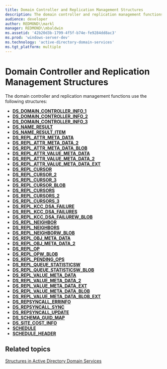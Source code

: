 ```yaml
---
title: Domain Controller and Replication Management Structures
description: The domain controller and replication management functions use the following structures.
audience: developer
author: REDMOND\\markl
manager: REDMOND\\mbaldwin
ms.assetid: '42b20d3b-1799-4f5f-b74e-fe9284dd8ac3'
ms.prod: 'windows-server-dev'
ms.technology: 'active-directory-domain-services'
ms.tgt_platform: multiple
---
```


# Domain Controller and Replication Management Structures

The domain controller and replication management functions use the following structures:

-   [**DS\_DOMAIN\_CONTROLLER\_INFO\_1**](ds-domain-controller-info-1.md)
-   [**DS\_DOMAIN\_CONTROLLER\_INFO\_2**](ds-domain-controller-info-2.md)
-   [**DS\_DOMAIN\_CONTROLLER\_INFO\_3**](ds-domain-controller-info-3.md)
-   [**DS\_NAME\_RESULT**](ds-name-result.md)
-   [**DS\_NAME\_RESULT\_ITEM**](ds-name-result-item.md)
-   [**DS\_REPL\_ATTR\_META\_DATA**](ds-repl-attr-meta-data.md)
-   [**DS\_REPL\_ATTR\_META\_DATA\_2**](ds-repl-attr-meta-data-2.md)
-   [**DS\_REPL\_ATTR\_META\_DATA\_BLOB**](ds-repl-attr-meta-data-blob.md)
-   [**DS\_REPL\_ATTR\_VALUE\_META\_DATA**](ds-repl-attr-value-meta-data.md)
-   [**DS\_REPL\_ATTR\_VALUE\_META\_DATA\_2**](ds-repl-attr-value-meta-data-2.md)
-   [**DS\_REPL\_ATTR\_VALUE\_META\_DATA\_EXT**](ds-repl-attr-value-meta-data-ext.md)
-   [**DS\_REPL\_CURSOR**](ds-repl-cursor.md)
-   [**DS\_REPL\_CURSOR\_2**](ds-repl-cursor-2.md)
-   [**DS\_REPL\_CURSOR\_3**](ds-repl-cursor-3.md)
-   [**DS\_REPL\_CURSOR\_BLOB**](ds-repl-cursor-blob.md)
-   [**DS\_REPL\_CURSORS**](ds-repl-cursors.md)
-   [**DS\_REPL\_CURSORS\_2**](ds-repl-cursors-2.md)
-   [**DS\_REPL\_CURSORS\_3**](ds-repl-cursors-3.md)
-   [**DS\_REPL\_KCC\_DSA\_FAILURE**](ds-repl-kcc-dsa-failure.md)
-   [**DS\_REPL\_KCC\_DSA\_FAILURES**](ds-repl-kcc-dsa-failures.md)
-   [**DS\_REPL\_KCC\_DSA\_FAILUREW\_BLOB**](ds-repl-kcc-dsa-failurew-blob.md)
-   [**DS\_REPL\_NEIGHBOR**](ds-repl-neighbor.md)
-   [**DS\_REPL\_NEIGHBORS**](ds-repl-neighbors.md)
-   [**DS\_REPL\_NEIGHBORW\_BLOB**](ds-repl-neighborw-blob.md)
-   [**DS\_REPL\_OBJ\_META\_DATA**](ds-repl-obj-meta-data.md)
-   [**DS\_REPL\_OBJ\_META\_DATA\_2**](ds-repl-obj-meta-data-2.md)
-   [**DS\_REPL\_OP**](ds-repl-op.md)
-   [**DS\_REPL\_OPW\_BLOB**](ds-repl-opw-blob.md)
-   [**DS\_REPL\_PENDING\_OPS**](ds-repl-pending-ops.md)
-   [**DS\_REPL\_QUEUE\_STATISTICSW**](ds-repl-queue-statisticsw.md)
-   [**DS\_REPL\_QUEUE\_STATISTICSW\_BLOB**](https://msdn.microsoft.com/library/ms676274)
-   [**DS\_REPL\_VALUE\_META\_DATA**](ds-repl-value-meta-data.md)
-   [**DS\_REPL\_VALUE\_META\_DATA\_2**](ds-repl-value-meta-data-2.md)
-   [**DS\_REPL\_VALUE\_META\_DATA\_EXT**](ds-repl-value-meta-data-ext.md)
-   [**DS\_REPL\_VALUE\_META\_DATA\_BLOB**](ds-repl-value-meta-data-blob.md)
-   [**DS\_REPL\_VALUE\_META\_DATA\_BLOB\_EXT**](ds-repl-value-meta-data-blob-ext.md)
-   [**DS\_REPSYNCALL\_ERRINFO**](ds-repsyncall-errinfo.md)
-   [**DS\_REPSYNCALL\_SYNC**](ds-repsyncall-sync.md)
-   [**DS\_REPSYNCALL\_UPDATE**](ds-repsyncall-update.md)
-   [**DS\_SCHEMA\_GUID\_MAP**](ds-schema-guid-map.md)
-   [**DS\_SITE\_COST\_INFO**](ds-site-cost-info.md)
-   [**SCHEDULE**](schedule.md)
-   [**SCHEDULE\_HEADER**](schedule-header.md)

## Related topics

<dl> <dt>

[Structures in Active Directory Domain Services](structures-in-active-directory-domain-services.md)
</dt> </dl>

 

 




